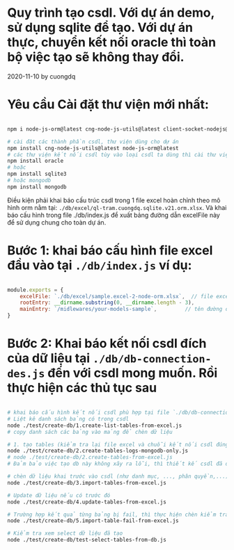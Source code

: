 # Quy trình tạo csdl. Với dự án demo, sử dụng sqlite để tạo. Với dự án thực, chuyển kết nối oracle thì toàn bộ việc tạo sẽ không thay đổi.

2020-11-10 by cuongdq

# Yêu cầu Cài đặt thư viện mới nhất:

```sh

npm i node-js-orm@latest cng-node-js-utils@latest client-socket-nodejs@latest

# cài đặt các thành phần csdl, thư viện dùng cho dự án
npm install cng-node-js-utils@latest node-js-orm@latest
# các thư viện kết nối csdl tùy vào loại csdl ta dùng thì cài thư viện tương ứng
npm install oracle
# hoặc
npm install sqlite3
# hoặc mongodb
npm install mongodb

```

Điều kiện phải khai báo cấu trúc csdl trong 1 file excel hoàn chỉnh theo mô hình orm nằm tại: `./db/excel/ql-tram.cuongdq.sqlite.v21.orm.xlsx`. Và khai báo cấu hình trong file ./db/index.js để xuất bảng đường dẫn excelFile này để sử dụng chung cho toàn dự án.

# Bước 1: khai báo cấu hình file excel đầu vào tại `./db/index.js` ví dụ:
```js

module.exports = {
    excelFile: `./db/excel/sample.excel-2-node-orm.xlsx`,  // file excel chứa mô hình csdl được thiết kế theo mẫu
    rootEntry: __dirname.substring(0, __dirname.length - 3),
    mainEntry: `/midlewares/your-models-sample`,         // tên đường dẫn khai báo mô hình giao tiếp
} 

```

# Bước 2: Khai báo kết nối csdl đích của dữ liệu tại `./db/db-connection-des.js` đến với csdl mong muốn. Rồi thực hiện các thủ tục sau

```sh

# khai báo cấu hình kết nối csdl phù hợp tại file `./db/db-connection-pool-des.js`
# Liệt kê danh sách bảng có trong csdl
node ./test/create-db/1.create-list-tables-from-excel.js
# copy danh sách các bảng vào mảng để chèn dữ liệu

# 1. tạo tables (kiểm tra lại file excel và chuỗi kết nối csdl đúng)
node ./test/create-db/2.create-tables-logs-mongodb-only.js
# node ./test/create-db/2.create-tables-from-excel.js
# Đảm bảo việc tạo db này không xãy ra lỗi, thì thiết kế csdl đã được

# chèn dữ liệu khai trước vào csdl (như danh mục, ..., phân quyền,...)
node ./test/create-db/3.import-tables-from-excel.js

# Update dữ liệu nếu có trước đó
node ./test/create-db/4.update-tables-from-excel.js

# Trường hợp kết quả từng bảng bị fail, thì thực hiện chèn kiểm tra từng bảng bằng tham số debug để xem
node ./test/create-db/5.import-table-fail-from-excel.js

# Kiểm tra xem select dữ liệu đã tạo
node ./test/create-db/test-select-tables-from-db.js


```